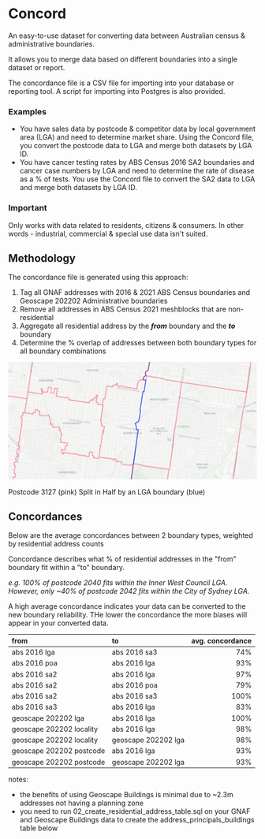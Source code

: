 # Concord

An easy-to-use dataset for converting data between Australian census & administrative boundaries.

It allows you to merge data based on different boundaries into a single dataset or report.

The concordance file is a CSV file for importing into your database or reporting tool. A script for importing into Postgres is also provided.

### Examples

- You have sales data by postcode & competitor data by local government area (LGA) and need to determine market share. Using the Concord file, you convert the postcode data to LGA and merge both datasets by LGA ID.
- You have cancer testing rates by ABS Census 2016 SA2 boundaries and cancer case numbers by LGA and need to determine the rate of disease as a % of tests. You use the Concord file to convert the SA2 data to LGA and merge both datasets by LGA ID.

### Important
Only works with data related to residents, citizens & consumers. In other words - industrial, commercial & special use data isn't suited.

## Methodology

The concordance file is generated using this approach:

1. Tag all GNAF addresses with 2016 & 2021 ABS Census boundaries and Geoscape 202202 Administrative boundaries 
2. Remove all addresses in ABS Census 2021 meshblocks that are non-residential
3. Aggregate all residential address by the _**from**_ boundary and the _**to**_ boundary
4. Determine the % overlap of addresses between both boundary types for all boundary combinations

![pc_vs_lga.png](https://github.com/iag-geo/concord/blob/main/pc_vs_lga.png "ABS 2016 Postcodes (pink) vs LGAs (blue)")

Postcode 3127 (pink) Split in Half by an LGA boundary (blue)


## Concordances

Below are the average concordances between 2 boundary types, weighted by residential address counts

Concordance describes what % of residential addresses in the "from" boundary fit within a "to" boundary.

_e.g. 100% of postcode 2040 fits within the Inner West Council LGA. However, only ~40% of postcode 2042 fits within the City of Sydney LGA._

A high average concordance indicates your data can be converted to the new boundary reliability. THe lower the concordance the more biases will appear in your converted data. 

| from                     | to                  | avg. concordance |
|:-------------------------|:--------------------|-----------------:|
| abs 2016 lga             | abs 2016 sa3             |         74% |
| abs 2016 poa             | abs 2016 lga             |         93% |
| abs 2016 sa2             | abs 2016 lga             |         97% |
| abs 2016 sa2             | abs 2016 poa             |         79% |
| abs 2016 sa2             | abs 2016 sa3             |        100% |
| abs 2016 sa3             | abs 2016 lga             |         83% |
| geoscape 202202 lga      | abs 2016 lga             |        100% |
| geoscape 202202 locality | abs 2016 lga             |         98% |
| geoscape 202202 locality | geoscape 202202 lga      |         98% |
| geoscape 202202 postcode | abs 2016 lga             |         93% |
| geoscape 202202 postcode | geoscape 202202 lga      |         93% |


notes:
 - the benefits of using Geoscape Buildings is minimal due to ~2.3m addresses not having a planning zone
 - you need to run 02_create_residential_address_table.sql on your GNAF and Geoscape Buildings data to create the
   address_principals_buildings table below




